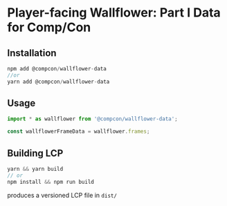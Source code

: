 # Player-facing Wallflower: Part I Data for Comp/Con

## Installation

```js
npm add @compcon/wallflower-data
//or
yarn add @compcon/wallflower-data
```

## Usage

```js
import * as wallflower from '@compcon/wallflower-data';

const wallflowerFrameData = wallflower.frames;
```

## Building LCP

```js
yarn && yarn build
// or
npm install && npm run build
```

produces a versioned LCP file in `dist/`

